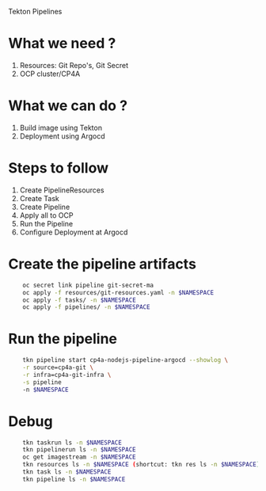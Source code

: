  
Tekton Pipelines
# What we need ?
 1. Resources: Git Repo's, Git Secret
 2. OCP cluster/CP4A
 
# What we can do ?
 1. Build image using Tekton
 2. Deployment using Argocd

# Steps to follow
1. Create PipelineResources 
2. Create Task 
3. Create Pipeline 
4. Apply all to OCP
5. Run the Pipeline
6. Configure Deployment at Argocd

# Create the pipeline artifacts

  
```bash
    oc secret link pipeline git-secret-ma   
    oc apply -f resources/git-resources.yaml -n $NAMESPACE
    oc apply -f tasks/ -n $NAMESPACE
    oc apply -f pipelines/ -n $NAMESPACE
```

# Run the pipeline
```bash
    tkn pipeline start cp4a-nodejs-pipeline-argocd --showlog \
    -r source=cp4a-git \
    -r infra=cp4a-git-infra \
    -s pipeline
    -n $NAMESPACE
```
# Debug 
```bash
    tkn taskrun ls -n $NAMESPACE
    tkn pipelinerun ls -n $NAMESPACE
    oc get imagestream -n $NAMESPACE
    tkn resources ls -n $NAMESPACE (shortcut: tkn res ls -n $NAMESPACE)
    tkn task ls -n $NAMESPACE
    tkn pipeline ls -n $NAMESPACE
```
